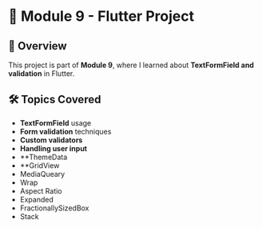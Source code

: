 # 📱 Module 9 - Flutter Project  

## 🚀 Overview  
This project is part of **Module 9**, where I learned about **TextFormField and validation** in Flutter.  

## 🛠️ Topics Covered  
- **TextFormField** usage  
- **Form validation** techniques  
- **Custom validators**  
- **Handling user input**
- **ThemeData
- **GridView
- MediaQueary
- Wrap
- Aspect Ratio
- Expanded
- FractionallySizedBox
- Stack
